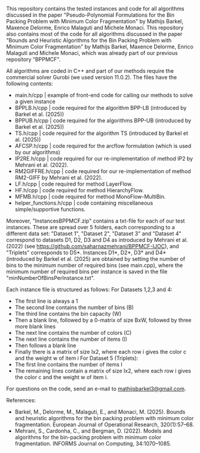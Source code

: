 This repository contains the tested instances and code for all algorithms discussed in the paper "Pseudo-Polynomial Formulations for the Bin
Packing Problem with Minimum Color Fragmentation" by Mathijs Barkel, Maxence Delorme, Enrico Malaguti and Michele Monaci. 
This repository also contains most of the code for all algorithms discussed in the paper "Bounds and Heuristic Algorithms for the Bin Packing Problem with Minimum Color Fragmentation" by Mathijs Barkel, Maxence Delorme, Enrico Malaguti and Michele Monaci,
which was already part of our previous repository "BPPMCF".

All algorithms are coded in C++ and part of our methods require the commercial solver Gurobi (we used version 11.0.2). 
The files have the following contents:
- main.h/cpp                | example of front-end code for calling our methods to solve a given instance
- BPPLB.h/cpp               | code required for the algorithm BPP-LB (introduced by Barkel et al. (2025))
- BPPUB.h/cpp               | code required for the algorithms BPP-UB (introduced by Barkel et al. (2025))
- TS.h/cpp                  | code required for the algorithm TS (introduced by Barkel et al. (2025))
- AFCSP.h/cpp               | code required for the arcflow formulation (which is used by our algorithms)
- IP2RE.h/cpp               | code required for our re-implementation of method IP2 by Mehrani et al. (2022).
- RM2GIFFRE.h/cpp           | code required for our re-implementation of method RM2-GIFF by Mehrani et al. (2022).
- LF.h/cpp                  | code required for method LayerFlow.
- HF.h/cpp                  | code required for method HierarchyFlow.
- MFMB.h/cpp                | code required for method MonoFlow-MultiBin.
- helper_functions.h/cpp    | code containing miscellaneous simple/supportive functions.

Moreover, "InstancesBPPMCF.zip" contains a txt-file for each of our test instances. These are spread over 5 folders, each corresponding to a different data set:
"Dataset 1", "Dataset 2", "Dataset 3" and "Dataset 4" correspond to datasets D1, D2, D3 and D4 as introduced by Mehrani et al. (2022) (see https://github.com/saharnazmehrani/BPPMCF-IJOC), and "Triplets" corresponds to D5*.
Instances D1*, D2*, D3* and D4* (introduced by Barkel et al. (2025) are obtained by setting the number of bins to the minimum number of required bins (see main.cpp),
where the minimum number of required bins per instance is saved in the file "minNumberOfBinsPerInstance.txt".

Each instance file is structured as follows:
For Datasets 1,2,3 and 4:
- The first line is always a 1
- The second line contains the number of bins (B)
- The third line contains the bin capacity (W)
- Then a blank line, followed by a 0-matrix of size BxW, followed by three more blank lines
- The next line contains the number of colors (C)
- The next line contains the number of items (I)
- Then follows a blank line
- Finally there is a matrix of size Ix2, where each row i gives the color c and the weight w of item i
For Dataset 5 (Triplets):
- The first line contains the number of items I
- The remaining lines contain a matrix of size Ix2, where each row i gives the color c and the weight w of item i.

For questions on the code, send an e-mail to mathijsbarkel3@gmail.com.

References:
- Barkel, M., Delorme, M., Malaguti, E., and Monaci, M. (2025). Bounds and heuristic algorithms for the bin packing problem with minimum color fragmentation. European Journal of Operational Research, 320(1):57–68.
- Mehrani, S., Cardonha, C., and Bergman, D. (2022). Models and algorithms for the bin-packing problem with minimum color fragmentation. INFORMS Journal on Computing, 34:1070–1085.
